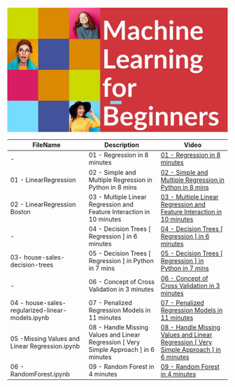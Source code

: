 ![Machine Learning for Beginners](./input/ml.jpg)

|  FileName  |  Description | Video    |                  
|---|---|---|                       
| -  |   01 - Regression in 8 minutes        | [01 - Regression in 8 minutes](https://youtu.be/Dg1X2o0RppY)                    
| 01 - LinearRegression  |   02 - Simple and Multiple Regression in Python in 8 mins        | [02 - Simple and Multiple Regression in Python in 8 mins](https://youtu.be/X6A_cufSZ0I)           
| 02 - LinearRegression Boston |   03 - Multiple Linear Regression and Feature Interaction in 10 minutes   | [03 - Multiple Linear Regression and Feature Interaction in 10 minutes](https://youtu.be/sCIg5Y5zoa0)       
| - |   04 - Decision Trees [ Regression ] in 6 minutes  | [04 - Decision Trees [ Regression ] in 6 minutes](https://youtu.be/btng0BhiS6E)        
| 03- house-sales-decision-trees |   05  - Decision Trees [ Regression ] in Python in 7 mins   | [05  - Decision Trees [ Regression ] in Python in 7 mins](https://youtu.be/qOHSbDHRVJM)        
| - |   06 - Concept of Cross Validation in 3 minutes   | [06 - Concept of Cross Validation in 3 minutes](https://youtu.be/KoCEa0vxZxU)     
| 04 - house-sales-regularized-linear-models.ipynb |   07 - Penalized Regression Models in 11 minutes   | [07 - Penalized Regression Models in 11 minutes](https://youtu.be/AatR5jz3KMQ)     
| 05 -Missing Values and Linear Regression.ipynb |   08 - Handle Missing Values and Linear Regression [ Very Simple Approach ] in 6 minutes   | [08 - Handle Missing Values and Linear Regression [ Very Simple Approach ] in 6 minutes](https://youtu.be/i1I8taMabvE)    
| 06 - RandomForest.ipynb |   09 - Random Forest in 4 minutes   | [09 - Random Forest in 4 minutes](https://youtu.be/egf5QoQFVDI)       

